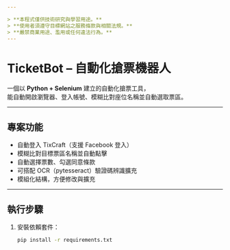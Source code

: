 ```yaml
---

> **本程式僅供技術研究與學習用途。**
> **使用者須遵守目標網站之服務條款與相關法規。** 
> **嚴禁商業用途、濫用或任何違法行為。**
---
```

# TicketBot – 自動化搶票機器人

一個以 **Python + Selenium** 建立的自動化搶票工具，  
能自動開啟瀏覽器、登入帳號、模糊比對座位名稱並自動選取票區。

---

## 專案功能
- 自動登入 TixCraft（支援 Facebook 登入）
- 模糊比對目標票區名稱並自動點擊
- 自動選擇票數、勾選同意條款
- 可搭配 OCR（pytesseract）驗證碼辨識擴充
- 模組化結構，方便修改與擴充

---

## 執行步驟

1. 安裝依賴套件：
   ```bash
   pip install -r requirements.txt
